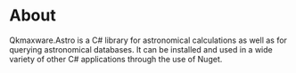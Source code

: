 # About
Qkmaxware.Astro is a C# library for astronomical calculations as well as for querying astronomical databases. It can be installed and used in a wide variety of other C# applications through the use of Nuget.